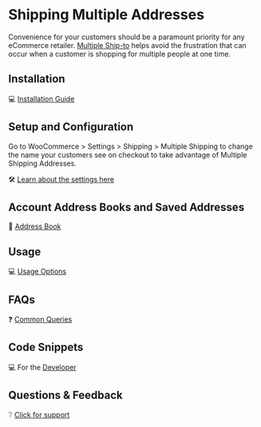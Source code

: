 #   **Shipping Multiple Addresses**

Convenience for your customers should be a paramount priority for any eCommerce retailer. <a href= "https://docs.woocommerce.com/document/multiple-ship-to-addresses/" target= "_blank">Multiple Ship-to</a> helps avoid the frustration that can occur when a customer is shopping for multiple people at one time.

##  **Installation**

:computer: <a href= "https://docs.woocommerce.com/document/multiple-ship-to-addresses/#section-1" target= "_blank">Installation Guide</a>

##  **Setup and Configuration**

Go to WooCommerce > Settings > Shipping > Multiple Shipping to change the name your customers see on checkout to take advantage of Multiple Shipping Addresses.

:hammer_and_wrench: <a href= "https://docs.woocommerce.com/document/multiple-ship-to-addresses/#section-2" target= "_blank">Learn about the settings here</a>

##  **Account Address Books and Saved Addresses**

:book: <a href= "https://docs.woocommerce.com/document/multiple-ship-to-addresses/#section-3" target= "_blank">Address Book</a>

##  **Usage**

:computer: <a href= "https://docs.woocommerce.com/document/multiple-ship-to-addresses/#section-4" target= "_blank">Usage Options</a>

##  **FAQs**

:question: <a href= "https://docs.woocommerce.com/document/multiple-ship-to-addresses/#section-5" target= "_blank">Common Queries</a>

##  **Code Snippets**

:computer: For the <a href= "https://docs.woocommerce.com/document/multiple-ship-to-addresses/#section-18" target= "_blank">Developer</a>

##  **Questions & Feedback**

:grey_question: <a href= "https://docs.woocommerce.com/document/multiple-ship-to-addresses/#section-20" target= "_blank">Click for support</a>